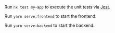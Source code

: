 Run `nx test my-app` to execute the unit tests via [Jest](https://jestjs.io).

Run `yarn serve:frontend` to start the frontend.

Run `yarn serve:backend` to start the backend.
